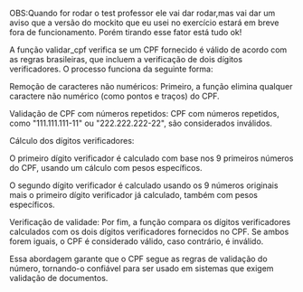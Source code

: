 OBS:Quando for rodar o test professor ele vai dar rodar,mas vai dar um aviso que a versão do mockito que eu usei no exercício estará em breve fora de funcionamento. Porém tirando esse fator está tudo ok!




A função validar_cpf verifica se um CPF fornecido é válido de acordo com as regras brasileiras, que incluem a verificação de dois dígitos verificadores. O processo funciona da seguinte forma:

Remoção de caracteres não numéricos: Primeiro, a função elimina qualquer caractere não numérico (como pontos e traços) do CPF.

Validação de CPF com números repetidos: CPF com números repetidos, como "111.111.111-11" ou "222.222.222-22", são considerados inválidos.

Cálculo dos dígitos verificadores:

O primeiro dígito verificador é calculado com base nos 9 primeiros números do CPF, usando um cálculo com pesos específicos.

O segundo dígito verificador é calculado usando os 9 números originais mais o primeiro dígito verificador já calculado, também com pesos específicos.

Verificação de validade: Por fim, a função compara os dígitos verificadores calculados com os dois dígitos verificadores fornecidos no CPF. Se ambos forem iguais, o CPF é considerado válido, caso contrário, é inválido.

Essa abordagem garante que o CPF segue as regras de validação do número, tornando-o confiável para ser usado em sistemas que exigem validação de documentos.

